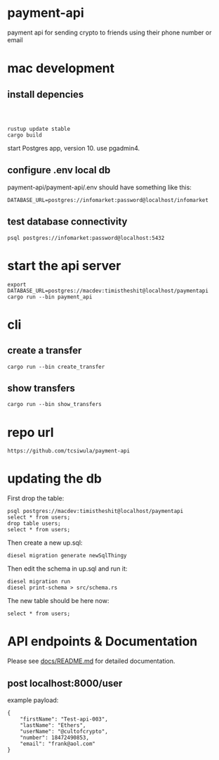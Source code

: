 # payment-api
payment api for sending crypto to friends using their phone number or email

# mac development

## install depencies
```



rustup update stable
cargo build
```
start Postgres app, version 10.
use pgadmin4.

## configure .env local db
payment-api/payment-api/.env should have something like this:
```
DATABASE_URL=postgres://infomarket:password@localhost/infomarket
```

## test database connectivity
```
psql postgres://infomarket:password@localhost:5432
```

# start the api server
```
export DATABASE_URL=postgres://macdev:timistheshit@localhost/paymentapi
cargo run --bin payment_api
```

# cli
## create a transfer
```
cargo run --bin create_transfer
```


## show transfers
```
cargo run --bin show_transfers
```


# repo url
```
https://github.com/tcsiwula/payment-api
```


# updating the db
First drop the table:
```
psql postgres://macdev:timistheshit@localhost/paymentapi
select * from users;
drop table users;
select * from users;
```

Then create a new up.sql:
```
diesel migration generate newSqlThingy
```

Then edit the schema in up.sql and run it:
```
diesel migration run
diesel print-schema > src/schema.rs
```

The new table should be here now:
```
select * from users;
```


# API endpoints & Documentation

Please see [docs/README.md](./docs/README.md) for detailed documentation.

## post localhost:8000/user
example payload:
```
{
	"firstName": "Test-api-003",
	"lastName": "Ethers",
	"userName": "@cultofcrypto",
	"number": 18472490853,
	"email": "frank@aol.com"
}
```
